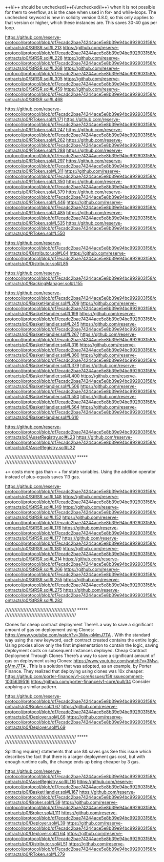 ++i/i++ should be unchecked{++i}/unchecked{i++} when it is not possible for them to overflow, as is the case when used in for- and while-loops. The unchecked keyword is new in solidity version 0.8.0, so this only applies to that version or higher, which these instances are. This saves 30-40 gas per loop.

https://github.com/reserve-protocol/protocol/blob/df7ecadc2bae74244ace5e8b39e94bc992903158/contracts/p0/StRSR.sol#L213
https://github.com/reserve-protocol/protocol/blob/df7ecadc2bae74244ace5e8b39e94bc992903158/contracts/p0/StRSR.sol#L228
https://github.com/reserve-protocol/protocol/blob/df7ecadc2bae74244ace5e8b39e94bc992903158/contracts/p0/StRSR.sol#L268
https://github.com/reserve-protocol/protocol/blob/df7ecadc2bae74244ace5e8b39e94bc992903158/contracts/p0/StRSR.sol#L305
https://github.com/reserve-protocol/protocol/blob/df7ecadc2bae74244ace5e8b39e94bc992903158/contracts/p0/StRSR.sol#L459
https://github.com/reserve-protocol/protocol/blob/df7ecadc2bae74244ace5e8b39e94bc992903158/contracts/p0/StRSR.sol#L468

https://github.com/reserve-protocol/protocol/blob/df7ecadc2bae74244ace5e8b39e94bc992903158/contracts/p0/RToken.sol#L171
https://github.com/reserve-protocol/protocol/blob/df7ecadc2bae74244ace5e8b39e94bc992903158/contracts/p0/RToken.sol#L247
https://github.com/reserve-protocol/protocol/blob/df7ecadc2bae74244ace5e8b39e94bc992903158/contracts/p0/RToken.sol#L262
https://github.com/reserve-protocol/protocol/blob/df7ecadc2bae74244ace5e8b39e94bc992903158/contracts/p0/RToken.sol#L288
https://github.com/reserve-protocol/protocol/blob/df7ecadc2bae74244ace5e8b39e94bc992903158/contracts/p0/RToken.sol#L297
https://github.com/reserve-protocol/protocol/blob/df7ecadc2bae74244ace5e8b39e94bc992903158/contracts/p0/RToken.sol#L311
https://github.com/reserve-protocol/protocol/blob/df7ecadc2bae74244ace5e8b39e94bc992903158/contracts/p0/RToken.sol#L350
https://github.com/reserve-protocol/protocol/blob/df7ecadc2bae74244ace5e8b39e94bc992903158/contracts/p0/RToken.sol#L379
https://github.com/reserve-protocol/protocol/blob/df7ecadc2bae74244ace5e8b39e94bc992903158/contracts/p0/RToken.sol#L446
https://github.com/reserve-protocol/protocol/blob/df7ecadc2bae74244ace5e8b39e94bc992903158/contracts/p0/RToken.sol#L485
https://github.com/reserve-protocol/protocol/blob/df7ecadc2bae74244ace5e8b39e94bc992903158/contracts/p0/RToken.sol#L535
https://github.com/reserve-protocol/protocol/blob/df7ecadc2bae74244ace5e8b39e94bc992903158/contracts/p0/RToken.sol#L550

https://github.com/reserve-protocol/protocol/blob/df7ecadc2bae74244ace5e8b39e94bc992903158/contracts/p0/Distributor.sol#L64
https://github.com/reserve-protocol/protocol/blob/df7ecadc2bae74244ace5e8b39e94bc992903158/contracts/p0/Distributor.sol#L85

https://github.com/reserve-protocol/protocol/blob/df7ecadc2bae74244ace5e8b39e94bc992903158/contracts/p0/BackingManager.sol#L155

https://github.com/reserve-protocol/protocol/blob/df7ecadc2bae74244ace5e8b39e94bc992903158/contracts/p0/BasketHandler.sol#L209
https://github.com/reserve-protocol/protocol/blob/df7ecadc2bae74244ace5e8b39e94bc992903158/contracts/p0/BasketHandler.sol#L199
https://github.com/reserve-protocol/protocol/blob/df7ecadc2bae74244ace5e8b39e94bc992903158/contracts/p0/BasketHandler.sol#L245
https://github.com/reserve-protocol/protocol/blob/df7ecadc2bae74244ace5e8b39e94bc992903158/contracts/p0/BasketHandler.sol#L267
https://github.com/reserve-protocol/protocol/blob/df7ecadc2bae74244ace5e8b39e94bc992903158/contracts/p0/BasketHandler.sol#L316
https://github.com/reserve-protocol/protocol/blob/df7ecadc2bae74244ace5e8b39e94bc992903158/contracts/p0/BasketHandler.sol#L360
https://github.com/reserve-protocol/protocol/blob/df7ecadc2bae74244ace5e8b39e94bc992903158/contracts/p0/BasketHandler.sol#L379
https://github.com/reserve-protocol/protocol/blob/df7ecadc2bae74244ace5e8b39e94bc992903158/contracts/p0/BasketHandler.sol#L400
https://github.com/reserve-protocol/protocol/blob/df7ecadc2bae74244ace5e8b39e94bc992903158/contracts/p0/BasketHandler.sol#L506
https://github.com/reserve-protocol/protocol/blob/df7ecadc2bae74244ace5e8b39e94bc992903158/contracts/p0/BasketHandler.sol#L550
https://github.com/reserve-protocol/protocol/blob/df7ecadc2bae74244ace5e8b39e94bc992903158/contracts/p0/BasketHandler.sol#L564
https://github.com/reserve-protocol/protocol/blob/df7ecadc2bae74244ace5e8b39e94bc992903158/contracts/p0/BasketHandler.sol#L610

https://github.com/reserve-protocol/protocol/blob/df7ecadc2bae74244ace5e8b39e94bc992903158/contracts/p0/AssetRegistry.sol#L23
https://github.com/reserve-protocol/protocol/blob/df7ecadc2bae74244ace5e8b39e94bc992903158/contracts/p0/AssetRegistry.sol#L32

////////////////////////////////////////////// ***** //////////////////////////////////////////////

<x> += <y> costs more gas than <x> = <x> + <y> for state variables. Using the addition operator instead of plus-equals saves 113 gas.

https://github.com/reserve-protocol/protocol/blob/df7ecadc2bae74244ace5e8b39e94bc992903158/contracts/p0/StRSR.sol#L148
https://github.com/reserve-protocol/protocol/blob/df7ecadc2bae74244ace5e8b39e94bc992903158/contracts/p0/StRSR.sol#L149
https://github.com/reserve-protocol/protocol/blob/df7ecadc2bae74244ace5e8b39e94bc992903158/contracts/p0/StRSR.sol#L152
https://github.com/reserve-protocol/protocol/blob/df7ecadc2bae74244ace5e8b39e94bc992903158/contracts/p0/StRSR.sol#L176
https://github.com/reserve-protocol/protocol/blob/df7ecadc2bae74244ace5e8b39e94bc992903158/contracts/p0/StRSR.sol#L177
https://github.com/reserve-protocol/protocol/blob/df7ecadc2bae74244ace5e8b39e94bc992903158/contracts/p0/StRSR.sol#L180
https://github.com/reserve-protocol/protocol/blob/df7ecadc2bae74244ace5e8b39e94bc992903158/contracts/p0/StRSR.sol#L214
https://github.com/reserve-protocol/protocol/blob/df7ecadc2bae74244ace5e8b39e94bc992903158/contracts/p0/StRSR.sol#L266
https://github.com/reserve-protocol/protocol/blob/df7ecadc2bae74244ace5e8b39e94bc992903158/contracts/p0/StRSR.sol#L255
https://github.com/reserve-protocol/protocol/blob/df7ecadc2bae74244ace5e8b39e94bc992903158/contracts/p0/StRSR.sol#L275
https://github.com/reserve-protocol/protocol/blob/df7ecadc2bae74244ace5e8b39e94bc992903158/contracts/p0/StRSR.sol#L282

////////////////////////////////////////////// ***** //////////////////////////////////////////////

Clones for cheap contract deployment
There’s a way to save a significant amount of gas on deployment using Clones: https://www.youtube.com/watch?v=3Mw-pMmJ7TA .
With the standard way using the new keyword, each contract created contains the entire logic. Using proxies allow only the first implementation to contain the logic, saving deployment costs on subsequent instances deployed.
Cheap Contract Deployment Through Clones
There’s a way to save a significant amount of gas on deployment using Clones: https://www.youtube.com/watch?v=3Mw-pMmJ7TA .
This is a solution that was adopted, as an example, by Porter Finance. They realized that deploying using clones was 10x cheaper:
https://github.com/porter-finance/v1-core/issues/15#issuecomment-1035639516
https://github.com/porter-finance/v1-core/pull/34
Consider applying a similar pattern.

https://github.com/reserve-protocol/protocol/blob/df7ecadc2bae74244ace5e8b39e94bc992903158/contracts/p0/Broker.sol#L67
https://github.com/reserve-protocol/protocol/blob/df7ecadc2bae74244ace5e8b39e94bc992903158/contracts/p0/Deployer.sol#L66
https://github.com/reserve-protocol/protocol/blob/df7ecadc2bae74244ace5e8b39e94bc992903158/contracts/p0/Deployer.sol#L69

////////////////////////////////////////////// ***** //////////////////////////////////////////////

Splitting require() statements that use && saves gas
See this issue which describes the fact that there is a larger deployment gas cost, but with enough runtime calls, the change ends up being cheaper by 3 gas.

https://github.com/reserve-protocol/protocol/blob/df7ecadc2bae74244ace5e8b39e94bc992903158/contracts/p0/AssetRegistry.sol#L116
https://github.com/reserve-protocol/protocol/blob/df7ecadc2bae74244ace5e8b39e94bc992903158/contracts/p0/BasketHandler.sol#L167
https://github.com/reserve-protocol/protocol/blob/df7ecadc2bae74244ace5e8b39e94bc992903158/contracts/p0/Broker.sol#L59
https://github.com/reserve-protocol/protocol/blob/df7ecadc2bae74244ace5e8b39e94bc992903158/contracts/p0/Broker.sol#L111
https://github.com/reserve-protocol/protocol/blob/df7ecadc2bae74244ace5e8b39e94bc992903158/contracts/p0/Deployer.sol#L39
https://github.com/reserve-protocol/protocol/blob/df7ecadc2bae74244ace5e8b39e94bc992903158/contracts/p0/Deployer.sol#L64
https://github.com/reserve-protocol/protocol/blob/df7ecadc2bae74244ace5e8b39e94bc992903158/contracts/p0/Distributor.sol#L51
https://github.com/reserve-protocol/protocol/blob/df7ecadc2bae74244ace5e8b39e94bc992903158/contracts/p0/RToken.sol#L279